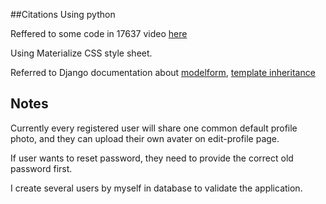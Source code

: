 ##Citations
Using python 

Reffered to some code in 17637 video [here](https://scs.hosted.panopto.com/Panopto/Pages/Viewer.aspx?id=f0218b4e-8f5a-40e0-83dc-a968003f5120)

Using Materialize CSS style sheet.

Referred to Django documentation about [modelform](https://docs.djangoproject.com/en/2.1/topics/forms/modelforms/),
[template inheritance](https://docs.djangoproject.com/en/2.1/topics/templates/)

## Notes
Currently every registered user will share one common default profile photo, and they can upload their own avater on edit-profile page.

If user wants to reset password, they need to provide the correct old password first.

I create several users by myself in database to validate the application.